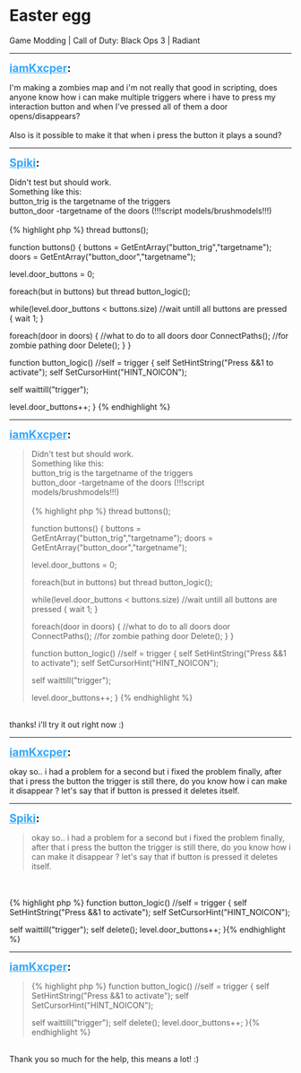 # Easter egg
Game Modding | Call of Duty: Black Ops 3 | Radiant

---
<strong style="font-size: 1.4em;"><span style="text-decoration: underline;text-decoration-color: #34a7f9;"><span style="color:#34a7f9;">iamKxcper</span></span>:</strong>

<p>I&#39;m making a zombies map and i&#39;m not really that good in scripting, does anyone know how i can make multiple triggers where i have to press my interaction button and when I&#39;ve pressed all of them a door opens/disappears?<br /><br />Also is it possible to make it that when i press the button it plays a sound?</p>

---
<strong style="font-size: 1.4em;"><span style="text-decoration: underline;text-decoration-color: #34a7f9;"><span style="color:#34a7f9;">Spiki</span></span>:</strong>

<p>Didn&#39;t test but should work.<br />Something like this:<br />button_trig is the targetname of the triggers<br />button_door -targetname of the doors (!!!script models/brushmodels!!!)<br /><br />{% highlight php %}
thread buttons();

function buttons()
{
buttons = GetEntArray(&quot;button_trig&quot;,&quot;targetname&quot;);
doors = GetEntArray(&quot;button_door&quot;,&quot;targetname&quot;);

level.door_buttons = 0;

foreach(but in buttons)
    but thread button_logic();

while(level.door_buttons &lt; buttons.size) //wait untill all buttons are pressed
    {
    wait 1;
    }

foreach(door in doors)
    {
    //what to do to all doors
    door ConnectPaths(); //for zombie pathing
    door Delete();
    }
}


function button_logic() //self = trigger
{
self SetHintString(&quot;Press &amp;&amp;1 to activate&quot;);
self SetCursorHint(&quot;HINT_NOICON&quot;);

self waittill(&quot;trigger&quot;);

level.door_buttons++;
}
{% endhighlight %}
</p>

---
<strong style="font-size: 1.4em;"><span style="text-decoration: underline;text-decoration-color: #34a7f9;"><span style="color:#34a7f9;">iamKxcper</span></span>:</strong>

<p><blockquote>Didn&#39;t test but should work.<br />Something like this:<br />button_trig is the targetname of the triggers<br />button_door -targetname of the doors (!!!script models/brushmodels!!!)<br /><br />{% highlight php %}
thread buttons();

function buttons()
{
buttons = GetEntArray(&quot;button_trig&quot;,&quot;targetname&quot;);
doors = GetEntArray(&quot;button_door&quot;,&quot;targetname&quot;);

level.door_buttons = 0;

foreach(but in buttons)
    but thread button_logic();

while(level.door_buttons &lt; buttons.size) //wait untill all buttons are pressed
    {
    wait 1;
    }

foreach(door in doors)
    {
    //what to do to all doors
    door ConnectPaths(); //for zombie pathing
    door Delete();
    }
}


function button_logic() //self = trigger
{
self SetHintString(&quot;Press &amp;&amp;1 to activate&quot;);
self SetCursorHint(&quot;HINT_NOICON&quot;);

self waittill(&quot;trigger&quot;);

level.door_buttons++;
}
{% endhighlight %}
</blockquote><br />thanks! i&#39;ll try it out right now :)</p>

---
<strong style="font-size: 1.4em;"><span style="text-decoration: underline;text-decoration-color: #34a7f9;"><span style="color:#34a7f9;">iamKxcper</span></span>:</strong>

<p>okay so.. i had a problem for a second but i fixed the problem finally, after that i press the button the trigger is still there, do you know how i can make it disappear ? let&#39;s say that if button is pressed it deletes itself.</p>

---
<strong style="font-size: 1.4em;"><span style="text-decoration: underline;text-decoration-color: #34a7f9;"><span style="color:#34a7f9;">Spiki</span></span>:</strong>

<p><blockquote>okay so.. i had a problem for a second but i fixed the problem finally, after that i press the button the trigger is still there, do you know how i can make it disappear ? let&#39;s say that if button is pressed it deletes itself.<br /></blockquote><br /><br />{% highlight php %}
function button_logic() //self = trigger
{
self SetHintString(&quot;Press &amp;&amp;1 to activate&quot;);
self SetCursorHint(&quot;HINT_NOICON&quot;);

self waittill(&quot;trigger&quot;);
self delete();
level.door_buttons++;
}{% endhighlight %}
</p>

---
<strong style="font-size: 1.4em;"><span style="text-decoration: underline;text-decoration-color: #34a7f9;"><span style="color:#34a7f9;">iamKxcper</span></span>:</strong>

<p><blockquote>{% highlight php %}
function button_logic() //self = trigger
{
self SetHintString(&quot;Press &amp;&amp;1 to activate&quot;);
self SetCursorHint(&quot;HINT_NOICON&quot;);

self waittill(&quot;trigger&quot;);
self delete();
level.door_buttons++;
}{% endhighlight %}
</blockquote><br />Thank you so much for the help, this means a lot! :)</p>
